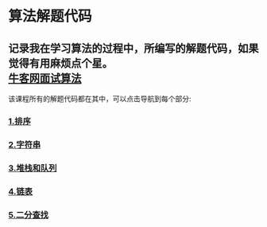 算法解题代码
============
记录我在学习算法的过程中，所编写的解题代码，如果觉得有用麻烦点个星。<br>
[牛客网面试算法](https://github.com/joeyleee/Algorithm/tree/master/nc_algorithm/src)<br>
----------------------------------------------------------------------------
该课程所有的解题代码都在其中，可以点击导航到每个部分:<br>
### [1.排序](https://github.com/joeyleee/Algorithm/tree/master/nc_algorithm/src/sort)<br/>
### [2.字符串](https://github.com/joeyleee/Algorithm/tree/master/nc_algorithm/src/string)<br/>
### [3.堆栈和队列](https://github.com/joeyleee/Algorithm/tree/master/nc_algorithm/src/queue_stack)<br/>
### [4.链表](https://github.com/joeyleee/Algorithm/tree/master/nc_algorithm/src/linkedlist)<br/>
### [5.二分查找](https://github.com/joeyleee/Algorithm/tree/master/nc_algorithm/src/binary_search)<br/>